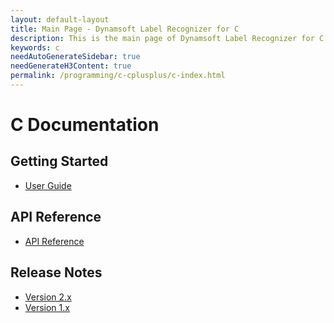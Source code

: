 ```yaml
---
layout: default-layout
title: Main Page - Dynamsoft Label Recognizer for C
description: This is the main page of Dynamsoft Label Recognizer for C Language.
keywords: c
needAutoGenerateSidebar: true
needGenerateH3Content: true
permalink: /programming/c-cplusplus/c-index.html
---
```


# C Documentation

## Getting Started

- [User Guide](c-user-guide.md)

## API Reference

- [API Reference](api-reference/c-index.md)

## Release Notes

- [Version 2.x](release-notes/c-cpp-2.md)
- [Version 1.x](release-notes/c-cpp-1.md)